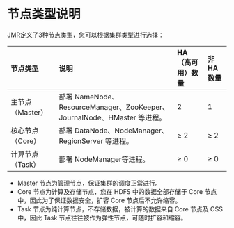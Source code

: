 # 节点类型说明

JMR定义了3种节点类型，您可以根据集群类型进行选择：

| 节点类型         | 说明                                                         | HA（高可用）数量 | 非 HA 数量 |
| :--------------- | :----------------------------------------------------------- | :--------------- | :--------- |
| 主节点（Master） | 部署 NameNode、ResourceManager、ZooKeeper、JournalNode、HMaster 等进程。 | 2                | 1          |
| 核心节点（Core） | 部署 DataNode、NodeManager、RegionServer 等进程。            | ≥ 2              | ≥ 2        |
| 计算节点（Task） | 部署 NodeManager等进程。                                     | ≥ 0              | ≥ 0        |

- Master 节点为管理节点，保证集群的调度正常进行。
- Core 节点为计算及存储节点，您在 HDFS 中的数据全部存储于 Core 节点中，因此为了保证数据安全，扩容 Core 节点后不允许缩容。
- Task 节点为纯计算节点，不存储数据，被计算的数据来自 Core 节点及 OSS 中，因此 Task 节点往往被作为弹性节点，可随时扩容和缩容。

